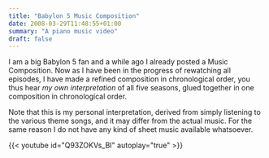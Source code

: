 ```yaml
---
title: "Babylon 5 Music Composition"
date: 2008-03-29T11:48:55+01:00
summary: "A piano music video"
draft: false
---
```


I am a big Babylon 5 fan and a while ago I already posted a Music Composition. Now as I have been in the progress of rewatching all episodes, I have made a refined composition in chronological order, you thus hear *my own interpretation* of all five seasons, glued together in one composition in chronological order.

Note that this is my personal interpretation, derived from simply listening to the various theme songs, and it may differ from the actual music. For the same reason I do not have any kind of sheet music available whatsoever.

{{< youtube id="Q93ZOKVs_BI" autoplay="true" >}}

